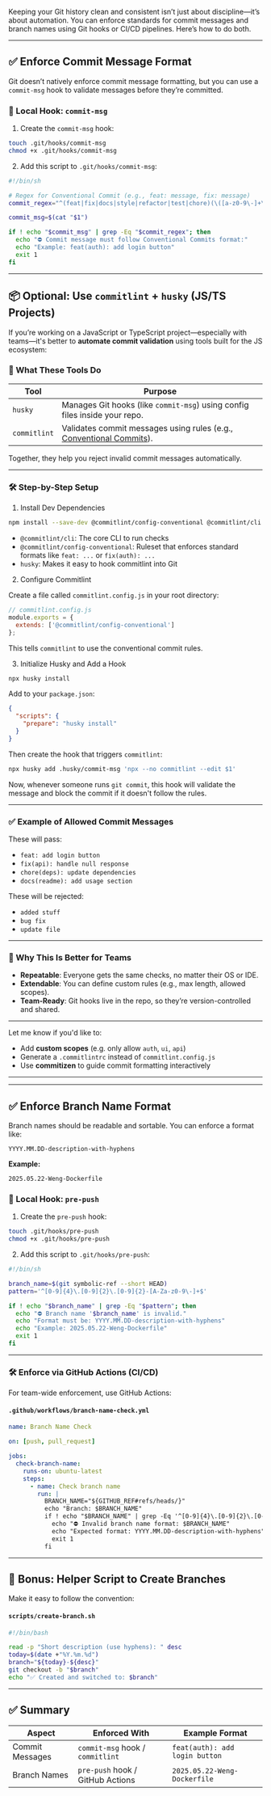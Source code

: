 Keeping your Git history clean and consistent isn’t just about discipline—it’s about automation. You can enforce standards for commit messages and branch names using Git hooks or CI/CD pipelines. Here’s how to do both.

---

## ✅ Enforce Commit Message Format

Git doesn’t natively enforce commit message formatting, but you can use a `commit-msg` hook to validate messages before they’re committed.

### 🧪 Local Hook: `commit-msg`

1. Create the `commit-msg` hook:

```bash
touch .git/hooks/commit-msg
chmod +x .git/hooks/commit-msg
```

2. Add this script to `.git/hooks/commit-msg`:

```bash
#!/bin/sh

# Regex for Conventional Commit (e.g., feat: message, fix: message)
commit_regex="^(feat|fix|docs|style|refactor|test|chore)(\([a-z0-9\-]+\))?: .+"

commit_msg=$(cat "$1")

if ! echo "$commit_msg" | grep -Eq "$commit_regex"; then
  echo "⛔️ Commit message must follow Conventional Commits format:"
  echo "Example: feat(auth): add login button"
  exit 1
fi
```


---


## 📦 Optional: Use `commitlint` + `husky` (JS/TS Projects)

If you’re working on a JavaScript or TypeScript project—especially with teams—it's better to **automate commit validation** using tools built for the JS ecosystem:

### 🔧 What These Tools Do

|Tool|Purpose|
|---|---|
|`husky`|Manages Git hooks (like `commit-msg`) using config files inside your repo.|
|`commitlint`|Validates commit messages using rules (e.g., [Conventional Commits](https://www.conventionalcommits.org/)).|

Together, they help you reject invalid commit messages automatically.

---

### 🛠 Step-by-Step Setup

1. Install Dev Dependencies

```bash
npm install --save-dev @commitlint/config-conventional @commitlint/cli husky
```

- `@commitlint/cli`: The core CLI to run checks
- `@commitlint/config-conventional`: Ruleset that enforces standard formats like `feat: ...` or `fix(auth): ...`
- `husky`: Makes it easy to hook commitlint into Git

2. Configure Commitlint

Create a file called `commitlint.config.js` in your root directory:

```js
// commitlint.config.js
module.exports = {
  extends: ['@commitlint/config-conventional']
};
```

This tells `commitlint` to use the conventional commit rules.

3. Initialize Husky and Add a Hook

```bash
npx husky install
```

Add to your `package.json`:

```json
{
  "scripts": {
    "prepare": "husky install"
  }
}
```

Then create the hook that triggers `commitlint`:

```bash
npx husky add .husky/commit-msg 'npx --no commitlint --edit $1'
```

Now, whenever someone runs `git commit`, this hook will validate the message and block the commit if it doesn't follow the rules.

---

### ✅ Example of Allowed Commit Messages

These will pass:
- `feat: add login button`
- `fix(api): handle null response`
- `chore(deps): update dependencies`
- `docs(readme): add usage section`

These will be rejected:
- `added stuff`
- `bug fix`
- `update file`

---

### 🧠 Why This Is Better for Teams

- **Repeatable**: Everyone gets the same checks, no matter their OS or IDE.
- **Extendable**: You can define custom rules (e.g., max length, allowed scopes).
- **Team-Ready**: Git hooks live in the repo, so they’re version-controlled and shared.

---

Let me know if you'd like to:

- Add **custom scopes** (e.g. only allow `auth`, `ui`, `api`)
- Generate a `.commitlintrc` instead of `commitlint.config.js`
- Use **commitizen** to guide commit formatting interactively

---
---

## ✅ Enforce Branch Name Format

Branch names should be readable and sortable. You can enforce a format like:

```
YYYY.MM.DD-description-with-hyphens
```

**Example:**

```
2025.05.22-Weng-Dockerfile
```

### 🧪 Local Hook: `pre-push`

1. Create the `pre-push` hook:

```bash
touch .git/hooks/pre-push
chmod +x .git/hooks/pre-push
```

2. Add this script to `.git/hooks/pre-push`:

```bash
#!/bin/sh

branch_name=$(git symbolic-ref --short HEAD)
pattern='^[0-9]{4}\.[0-9]{2}\.[0-9]{2}-[A-Za-z0-9\-]+$'

if ! echo "$branch_name" | grep -Eq "$pattern"; then
  echo "⛔️ Branch name '$branch_name' is invalid."
  echo "Format must be: YYYY.MM.DD-description-with-hyphens"
  echo "Example: 2025.05.22-Weng-Dockerfile"
  exit 1
fi
```

---

### 🛠 Enforce via GitHub Actions (CI/CD)

For team-wide enforcement, use GitHub Actions:

#### `.github/workflows/branch-name-check.yml`

```yaml
name: Branch Name Check

on: [push, pull_request]

jobs:
  check-branch-name:
    runs-on: ubuntu-latest
    steps:
      - name: Check branch name
        run: |
          BRANCH_NAME="${GITHUB_REF#refs/heads/}"
          echo "Branch: $BRANCH_NAME"
          if ! echo "$BRANCH_NAME" | grep -Eq '^[0-9]{4}\.[0-9]{2}\.[0-9]{2}-[A-Za-z0-9\-]+$'; then
            echo "⛔️ Invalid branch name format: $BRANCH_NAME"
            echo "Expected format: YYYY.MM.DD-description-with-hyphens"
            exit 1
          fi
```

---

## 🧠 Bonus: Helper Script to Create Branches

Make it easy to follow the convention:

#### `scripts/create-branch.sh`

```bash
#!/bin/bash

read -p "Short description (use hyphens): " desc
today=$(date +"%Y.%m.%d")
branch="${today}-${desc}"
git checkout -b "$branch"
echo "✅ Created and switched to: $branch"
```

---

## ✅ Summary

|Aspect|Enforced With|Example Format|
|---|---|---|
|Commit Messages|`commit-msg` hook / `commitlint`|`feat(auth): add login button`|
|Branch Names|`pre-push` hook / GitHub Actions|`2025.05.22-Weng-Dockerfile`|
